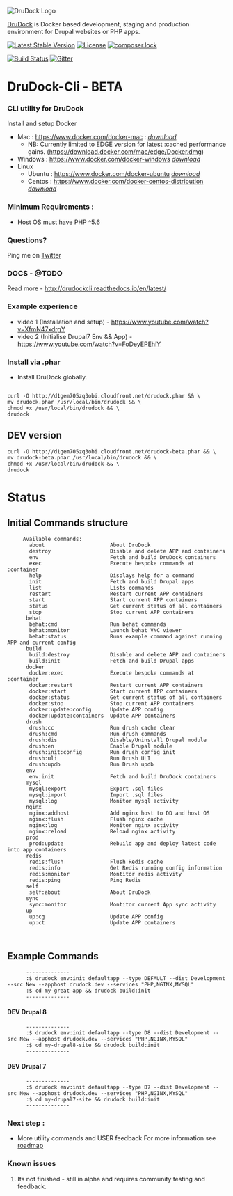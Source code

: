 ![DruDock Logo](https://s3.eu-west-2.amazonaws.com/drudock/DruDockLogo.jpg)

[DruDock](https://www.4alldigital.io/drudock) is Docker based development, staging and production environment for Drupal websites or PHP apps.

[![Latest Stable Version](https://poser.pugx.org/drudock/cli/v/stable)](https://packagist.org/packages/drudock/cli)
[![License](https://poser.pugx.org/drudock/cli/license)](https://packagist.org/packages/drudock/cli)
[![composer.lock](https://poser.pugx.org/drudock/cli/composerlock)](https://packagist.org/packages/drudock/cli)

[![Build Status](https://travis-ci.org/4AllDigital/DruDockCli.svg?branch=master)](https://travis-ci.org/4AllDigital/DruDockCli)
[![Gitter](https://badges.gitter.im/Join%20Chat.svg)](https://gitter.im/DruDockCli/Lobby?utm_source=badge&utm_medium=badge&utm_campaign=pr-badge)


# DruDock-Cli - BETA
### CLI utility for DruDock

Install and setup Docker
  
- Mac : https://www.docker.com/docker-mac : 
[_download_](https://store.docker.com/editions/community/docker-ce-desktop-mac)
  - NB: Currently limited to EDGE version for latest :cached performance gains. (https://download.docker.com/mac/edge/Docker.dmg)
- Windows : https://www.docker.com/docker-windows
[_download_](https://store.docker.com/editions/community/docker-ce-desktop-windows)
- Linux
  - Ubuntu : https://www.docker.com/docker-ubuntu
  [_download_](https://store.docker.com/editions/community/docker-ce-server-ubuntu)
  - Centos : https://www.docker.com/docker-centos-distribution
  [_download_](https://store.docker.com/editions/community/docker-ce-server-centos)
   
### Minimum Requirements : 
- Host OS must have PHP ^5.6

### Questions?
  Ping me on [Twitter](http://twitter.com/@4alldigital)
  
### DOCS - @TODO
  Read more - http://drudockcli.readthedocs.io/en/latest/
  
### Example experience
   - video 1 (Installation and setup) - https://www.youtube.com/watch?v=XfmN47xdrgY
   - video 2 (Initialise Drupal7 Env && App) - https://www.youtube.com/watch?v=FoDeyEPEhiY
   
### Install via .phar
  - Install DruDock globally.
  
  ``` 
  
  curl -O http://d1gem705zq3obi.cloudfront.net/drudock.phar && \
  mv drudock.phar /usr/local/bin/drudock && \
  chmod +x /usr/local/bin/drudock && \
  drudock
  
  ```
  
  ## DEV version
  
  ```
  curl -O http://d1gem705zq3obi.cloudfront.net/drudock-beta.phar && \
  mv drudock-beta.phar /usr/local/bin/drudock && \
  chmod +x /usr/local/bin/drudock && \
  drudock
  ```

# Status
## Initial Commands structure
```
     Available commands:
       about                     About DruDock
       destroy                   Disable and delete APP and containers
       env                       Fetch and build DruDock containers
       exec                      Execute bespoke commands at :container
       help                      Displays help for a command
       init                      Fetch and build Drupal apps
       list                      Lists commands
       restart                   Restart current APP containers
       start                     Start current APP containers
       status                    Get current status of all containers
       stop                      Stop current APP containers
      behat
       behat:cmd                 Run behat commands
       behat:monitor             Launch behat VNC viewer
       behat:status              Runs example command against running APP and current config
      build
       build:destroy             Disable and delete APP and containers
       build:init                Fetch and build Drupal apps
      docker
       docker:exec               Execute bespoke commands at :container
       docker:restart            Restart current APP containers
       docker:start              Start current APP containers
       docker:status             Get current status of all containers
       docker:stop               Stop current APP containers
       docker:update:config      Update APP config
       docker:update:containers  Update APP containers
      drush
       drush:cc                  Run drush cache clear 
       drush:cmd                 Run drush commands 
       drush:dis                 Disable/Uninstall Drupal module
       drush:en                  Enable Drupal module
       drush:init:config         Run drush config init
       drush:uli                 Run Drush ULI
       drush:updb                Run Drush updb
      env
       env:init                  Fetch and build DruDock containers
      mysql
       mysql:export              Export .sql files
       mysql:import              Import .sql files
       mysql:log                 Monitor mysql activity
      nginx
       nginx:addhost             Add nginx host to DD and host OS
       nginx:flush               Flush nginx cache
       nginx:log                 Monitor nginx activity
       nginx:reload              Reload nginx activity
      prod
       prod:update               Rebuild app and deploy latest code into app containers
      redis
       redis:flush               Flush Redis cache
       redis:info                Get Redis running config information
       redis:monitor             Montitor redis activity
       redis:ping                Ping Redis
      self
       self:about                About DruDock
      sync
       sync:monitor              Montitor current App sync activity
      up
       up:cg                     Update APP config
       up:ct                     Update APP containers

       
```

## Example Commands
```
      --------------
      :$ drudock env:init defaultapp --type DEFAULT --dist Development --src New --apphost drudock.dev --services "PHP,NGINX,MYSQL"
      :$ cd my-great-app && drudock build:init
      --------------
```    
#### DEV Drupal 8  
```
      --------------
      :$ drudock env:init defaultapp --type D8 --dist Development --src New --apphost drudock.dev --services "PHP,NGINX,MYSQL"
      :$ cd my-drupal8-site && drudock build:init
      --------------
```   
#### DEV Drupal 7
```
      --------------
      :$ drudock env:init defaultapp --type D7 --dist Development --src New --apphost drudock.dev --services "PHP,NGINX,MYSQL"
      :$ cd my-drupal7-site && drudock build:init
      --------------
```

### Next step :

 - More utility commands and USER feedback
For more information see [roadmap](https://github.com/4AllDigital/DruDockCli/blob/master/roadmap.md)

### Known issues

1. Its not finished - still in alpha and requires community testing and feedback.

